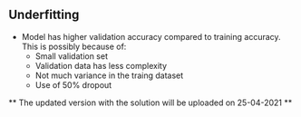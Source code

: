 ## Underfitting
- Model has higher validation accuracy compared to training accuracy. This is possibly because of:
  - Small validation set
  - Validation data has less complexity
  - Not much variance in the traing dataset
  - Use of 50% dropout

** The updated version with the solution will be uploaded on 25-04-2021 **
